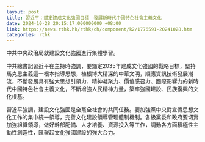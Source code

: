 ```yaml
---
layout: post
title: 習近平：錨定建成文化強國目標　發展新時代中國特色社會主義文化
date: 2024-10-28 20:15:17.000000000 +08:00
link: https://news.rthk.hk/rthk/ch/component/k2/1776591-20241028.htm
categories: rthk
---
```


中共中央政治局就建設文化強國進行集體學習。

中共總書記習近平在主持時強調，要錨定2035年建成文化強國的戰略目標，堅持馬克思主義這一根本指導思想，植根博大精深的中華文明，順應資訊技術發展潮流，不斷發展具有強大思想引領力、精神凝聚力、價值感召力、國際影響力的新時代中國特色社會主義文化，不斷增強人民精神力量，築牢強國建設、民族復興的文化根基。

習近平強調，建設文化強國是全黨全社會的共同任務。要加強黨中央對宣傳思想文化工作的集中統一領導，完善文化建設領導管理體制機制。各級黨委和政府要切實加強組織領導，做好幹部配備、人才培養、資源投入等工作，調動各方面積極性主動性創造性，匯聚起文化強國建設的強大合力。
